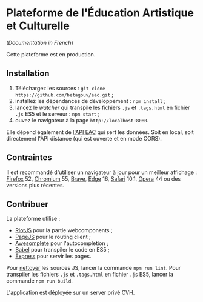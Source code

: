 # Plateforme de l'Éducation Artistique et Culturelle

(_Documentation in French_)

Cette plateforme est en production.

## Installation

1. Téléchargez les sources : `git clone https://github.com/betagouv/eac.git` ;
2. installez les dépendances de développement : `npm install` ;
3. lancez le _watcher_ qui transpile les fichiers `.js` et `.tags.html` en fichier `.js` ES5 et le serveur : `npm start` ;
5. ouvez le navigateur à la page `http://localhost:8080`.

Elle dépend également de [l'API EAC](http://github.com/betagouv/eac-api) qui sert
les données.
Soit en local, soit directement l'API distance (qui est ouverte et en mode CORS).


## Contraintes

Il est recommandé d'utiliser un navigateur à jour pour un meilleur affichage :
[Firefox](https://www.mozilla.org/) 52, [Chromium](https://download-chromium.appspot.com/) 55,
[Brave](https://brave.com/), [Edge](https://developer.microsoft.com/microsoft-edge/) 16,
[Safari](https://developer.apple.com/safari/download/) 10.1,
[Opera](https://www.opera.com/download) 44 ou des versions plus récentes.


## Contribuer

La plateforme utilise :
- [RiotJS](http://riot.js.org/) pour la partie webcomponents ;
- [PageJS](https://visionmedia.github.io/page.js/) pour le routing client ;
- [Awesomplete](https://github.com/LeaVerou/awesomplete) pour l'autocompletion ;
- [Babel](https://babeljs.io/) pour transpiler le code en ES5 ;
- [Express](https://expressjs.com/) pour servir les pages.

Pour [nettoyer](https://standardjs.com/) les sources JS, lancer la commande `npm run lint`. Pour transpiler les fichiers `.js` et `.tags.html` en fichier `.js` ES5, lancer la commande `npm run build`.

L'application est déployée sur un server privé OVH.
